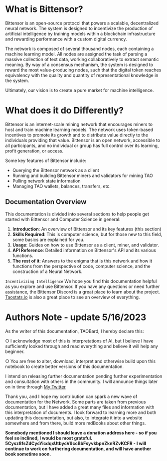 # What is Bittensor?

Bittensor is an open-source protocol that powers a scalable, decentralized neural network. The system is designed to incentivize the production of artificial intelligence by training models within a blockchain infrastructure and rewarding performance with a custom digital currency. 

The network is composed of several thousand nodes, each containing a machine learning model. All nodes are assigned the task of parsing a massive collection of text data, working collaboratively to extract semantic meaning. By way of a consensus mechanism, the system is designed to reward the most value-producing nodes, such that the digital token reaches equivalency with the quality and quantity of representational knowledge in the system.

Ultimately, our vision is to create a pure market for machine intelligence.

# What does it do Differently? 

Bittensor is an internet-scale mining network that encourages miners to host and train machine learning models. The network uses token-based incentives to promote its growth and to distribute value directly to the individuals providing that value. Bittensor is an open network, accessible to all participants, and no individual or group has full control over its learning, profit generation, or access.

Some key features of Bittensor include:

- Querying the Bittensor network as a client
- Running and building Bittensor miners and validators for mining TAO
- Pulling network state information
- Managing TAO wallets, balances, transfers, etc.

## Documentation Overview

This documentation is divided into several sections to help people get started with Bittensor and Computer Science in general:

1. **Introduction**: An overview of Bittensor and its key features (this section)
2. **Skills Required**: This is computer science, but for those new to this field, some basics are explained for you. 
3. **Usage**: Guides on how to use Bittensor as a client, miner, and validator.
4. **API Reference**: Detailed information on Bittensor's API and its various functions. 
5. **The rest of it**: Answers to the enigma that is this network and how it functions from the perspective of code, computer science, and the construction of a Neural Network. 

```Incentivizing Intelligence```
We hope you find this documentation helpful as you explore and use Bittensor. If you have any questions or need further assistance, the Bittensor Discord is a great place to learn about the project. [Taostats.io](https://taostats.io/) is also a great place to see an overview of everything.

# Authors Note - update 5/16/2023

As the writer of this documentation, TAOBard, I hereby declare this:

○ I acknowledge most of this is interpretations of AI, but I believe I have sufficiently looked through and read everything and believe it will help any beginner.

○ You are free to alter, download, interpret and otherwise build upon this notebook to create better versions of this documentation.

I intend on releasing further documentation pending further experimentation and consultation with others in the community. I will announce things later on in time through [My Twitter](https://twitter.com/TAOBard) 

Thank you, and I hope my contribution can spark a new wave of documentation for the Network. Some parts are taken from previous documentation, but I have added a great many files and information with this interpretation of documents. I look forward to learning more and both updating this documentation, but also, to integrate it into a website somewhere and from there, build more mdBooks about other things. 

**Somebody mentioned I should leave a donation address here - so if you feel so inclined, I would be most grateful. 5Cysz8fsZdCycYicdqxUtbycV9ccBbFsyvkbpnZknRZvKCFR - I will continue to work on furthering documentation, and will have another book sometime soon.**